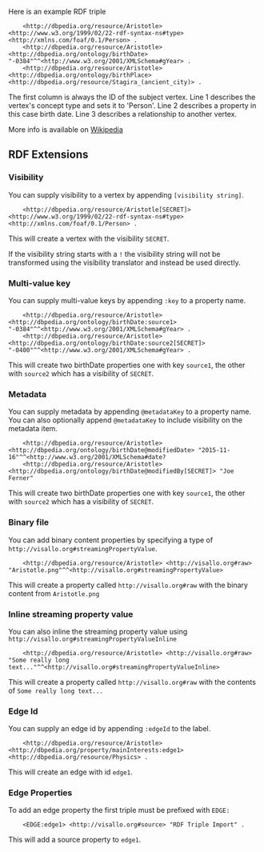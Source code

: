 Here is an example RDF triple

        <http://dbpedia.org/resource/Aristotle> <http://www.w3.org/1999/02/22-rdf-syntax-ns#type> <http://xmlns.com/foaf/0.1/Person> .
        <http://dbpedia.org/resource/Aristotle> <http://dbpedia.org/ontology/birthDate> "-0384"^^<http://www.w3.org/2001/XMLSchema#gYear> .
        <http://dbpedia.org/resource/Aristotle> <http://dbpedia.org/ontology/birthPlace> <http://dbpedia.org/resource/Stagira_(ancient_city)> .

The first column is always the ID of the subject vertex. Line 1 describes the vertex's concept type
and sets it to 'Person'. Line 2 describes a property in this case birth date. Line 3 describes a
relationship to another vertex.

More info is available on [Wikipedia](https://en.wikipedia.org/wiki/Resource_Description_Framework#Example_1:_RDF_Description_of_a_person_named_Eric_Miller.5B22.5D)

## RDF Extensions

### Visibility

You can supply visibility to a vertex by appending `[visibility string]`.

        <http://dbpedia.org/resource/Aristotle[SECRET]> <http://www.w3.org/1999/02/22-rdf-syntax-ns#type> <http://xmlns.com/foaf/0.1/Person> .

This will create a vertex with the visibility `SECRET`.

If the visibility string starts with a `!` the visibility string will not be transformed using the visibility translator
and instead be used directly.

### Multi-value key

You can supply multi-value keys by appending `:key` to a property name.

        <http://dbpedia.org/resource/Aristotle> <http://dbpedia.org/ontology/birthDate:source1> "-0384"^^<http://www.w3.org/2001/XMLSchema#gYear> .
        <http://dbpedia.org/resource/Aristotle> <http://dbpedia.org/ontology/birthDate:source2[SECRET]> "-0400"^^<http://www.w3.org/2001/XMLSchema#gYear> .

This will create two birthDate properties one with key `source1`, the other with `source2` which has a visibility of `SECRET`.

### Metadata

You can supply metadata by appending `@metadataKey` to a property name. You can also optionally append `@metadataKey` to include visibility on the metadata item.

        <http://dbpedia.org/resource/Aristotle> <http://dbpedia.org/ontology/birthDate@modifiedDate> "2015-11-16"^^<http://www.w3.org/2001/XMLSchema#date?
        <http://dbpedia.org/resource/Aristotle> <http://dbpedia.org/ontology/birthDate@modifiedBy[SECRET]> "Joe Ferner"

This will create two birthDate properties one with key `source1`, the other with `source2` which has a visibility of `SECRET`.

### Binary file

You can add binary content properties by specifying a type of `http://visallo.org#streamingPropertyValue`.

        <http://dbpedia.org/resource/Aristotle> <http://visallo.org#raw> "Aristotle.png"^^<http://visallo.org#streamingPropertyValue>

This will create a property called `http://visallo.org#raw` with the binary content from `Aristotle.png`

### Inline streaming property value

You can also inline the streaming property value using `http://visallo.org#streamingPropertyValueInline`

        <http://dbpedia.org/resource/Aristotle> <http://visallo.org#raw> "Some really long text..."^^<http://visallo.org#streamingPropertyValueInline>

This will create a property called `http://visallo.org#raw` with the contents of `Some really long text...`

### Edge Id

You can supply an edge id by appending `:edgeId` to the label.

        <http://dbpedia.org/resource/Aristotle> <http://dbpedia.org/property/mainInterests:edge1> <http://dbpedia.org/resource/Physics> .

This will create an edge with id `edge1`.

### Edge Properties

To add an edge property the first triple must be prefixed with `EDGE:`

        <EDGE:edge1> <http://visallo.org#source> "RDF Triple Import" .

This will add a source property to `edge1`.
